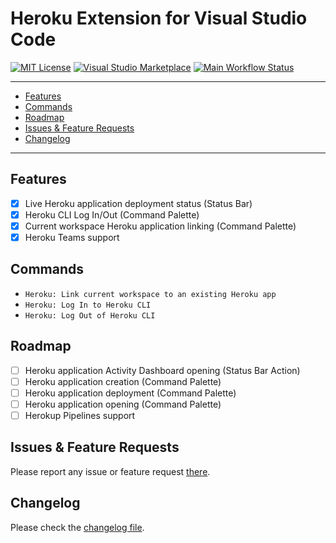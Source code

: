 # Heroku Extension for Visual Studio Code

[![MIT License](https://img.shields.io/github/license/ivangabriele/vscode-heroku?style=for-the-badge)](https://github.com/ivangabriele/vscode-heroku/blob/main/LICENSE)
[![Visual Studio Marketplace](https://img.shields.io/visual-studio-marketplace/i/ivangabriele.vscode-heroku?style=for-the-badge)](https://marketplace.visualstudio.com/items?itemName=ivangabriele.vscode-heroku)
[![Main Workflow Status](https://img.shields.io/github/actions/workflow/status/ivangabriele/vscode-heroku/main.yml?style=for-the-badge)](https://github.com/ivangabriele/vscode-heroku/actions?query=main)

---

- [Features](#features)
- [Commands](#commands)
- [Roadmap](#roadmap)
- [Issues \& Feature Requests](#issues--feature-requests)
- [Changelog](#changelog)

---

## Features

- [x] Live Heroku application deployment status (Status Bar)
- [x] Heroku CLI Log In/Out (Command Palette)
- [x] Current workspace Heroku application linking (Command Palette)
- [x] Heroku Teams support

## Commands

- `Heroku: Link current workspace to an existing Heroku app`
- `Heroku: Log In to Heroku CLI`
- `Heroku: Log Out of Heroku CLI`

## Roadmap

- [ ] Heroku application Activity Dashboard opening (Status Bar Action)
- [ ] Heroku application creation (Command Palette)
- [ ] Heroku application deployment (Command Palette)
- [ ] Heroku application opening (Command Palette)
- [ ] Herokup Pipelines support

## Issues & Feature Requests

Please report any issue or feature request [there](https://github.com/ivangabriele/vscode-heroku/issues).

## Changelog

Please check the [changelog file](https://github.com/ivangabriele/vscode-heroku/blob/master/CHANGELOG.md).
